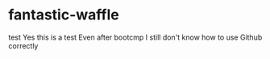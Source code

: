 # fantastic-waffle
test
Yes this is a test
Even after bootcmp I still don't know how to use Github correctly
